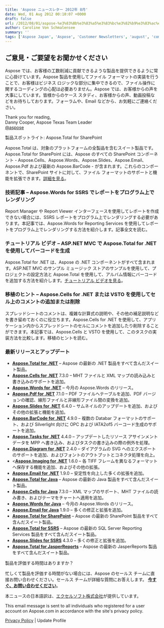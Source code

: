 ```yaml
---
title: 'Aspose ニュースレター 2012年 8月'
date: Wed, 01 Aug 2012 00:10:07 +0000
draft: false
url: /2012/08/01/aspose-%e3%83%8b%e3%83%a5%e3%83%bc%e3%82%b9%e3%83%ac%e3%82%bf%e3%83%bc-2012%e5%b9%b4-8%e6%9c%88/
author: Caroline Von Schmalensee
summary: ''
tags: ['Aspose Japan', 'Aspose', 'Customer Newsletters', 'august', 'community', 'newsletter']
---
```


## ご意見・ご要望をお聞かせください

Aspose では、お客様の工数削減に貢献できるような製品を提供できるように常に心掛けています。Aspose 製品を使用してファイル フォーマットの実装を行うことで、お客様はビジネス ロジックな部分に集中できるので、ファイル操作に関するコーディングの心配は必要ありません。Aspose では、お客様からの声を大事にしています。皆様からのケース スタディ、お客様からの声、動画投稿などをお待ちしております。フォーラムや、Email などから、お気軽にご連絡ください。

Thank you for reading,  
Danny Cooper, Aspose Texas Team Leader  
[@aspose][1]

製品スポットライト: Aspose.Total for SharePoint

[](http://bit.ly/nlFzjg)Aspose.Total は、対象のプラットフォームの全製品を含むスイート製品です。Aspose.Total for SharePoint には、Aspose のすべての SharePoint コンポーネント - Aspose.Cells、Aspose.Words、Aspose.Slides、Aspose.Email、Aspose.Pdf および最新の Aspose.BarCode - が含まれます。これらのコンポーネントで、SharePoint サイトに対して、ファイル フォーマットのサポートと機能を拡張できます。[詳細を見る][2]。

### 技術記事 – Aspose.Words for SSRS でレポートをプログラム上でレンダリング

Report Manager や Report Viewer インターフェースを使用してレポートを作成できない場合には、SSRS レポートをプログラム上でレンダリングする必要があります。本記事では、Aspose.Words for Reporting Services を使用してレポートをプログラム上でレンダリングする方法を紹介します。記事全文を読む。

### チュートリアル ビデオ – ASP.NET MVC で Aspose.Total for .NET を使用してバーコードを生成

[](http://bit.ly/NikJoN)Aspose.Total for .NET は、Aspose の .NET コンポーネントがすべて含まれます。ASP.NET MVC のサンプル ミュージック ストアのサンプルを使用して、プロジェクトの設定方法と Aspose.Total を使用して、アルバム情報にバーコードを追加する方法を紹介します。[チュートリアル ビデオを見る][3]。

### 移植のヒント – Aspose.Cells for .NET または VSTO を使用してセル上のコメントの追加または削除

スプレッドシートのコメントは、複雑な計算式の説明や、その他の補足説明などを書き留めておくのに役立ちます。Aspose.Cells for .NET を使用して、アプリケーション内からスプレッドシートのセルにコメントを追加したり削除することができます。本記事では、Aspose.Cells と VSTO を使用して、このタスクの実装方法を比較します。移植のヒントを読む。

### 最新リリースとアップデート

*   [**Aspose.Total for .NET**][4] – Aspose の最新の .NET 製品をすべて含んだスイート製品。
*   [**Aspose.Cells for .NET**][5] 7.3.0 – MHT ファイルと XML マップの読み込みと書き込みのサポートを追加。
*   [**Aspose.Words for .NET**][6] – 今月の Aspose.Words のリリース。
*   [**Aspose.Pdf for .NET**][7] 7.1.0 – PDF ファイルへテーブルを追加、PDF バージョンの確認、線形ファイルと非線形ファイル間の変換を追加。
*   [**Aspose.Slides for .NET**][8] 6.4.0 – サムネイルのアップデートを追加、およびその他の拡張と機能を追加。
*   [**Aspose.BarCode for .NET**][9] 4.9.0 – 複数の Databar フォーマットのサポート、および Silverlight 向けに OPC および IATA2of5 バーコード生成のサポートを追加。
*   [**Aspose.Tasks for .NET**][10] 4.4.0 – アップデートしたリソース アサインメント データを MPP へ書き込み、およびタスクの書き込みの際の例外を処理。
*   [**Aspose.Diagram for .NET**][11] 2.4.0 – ダイアグラムの SVG へのエクスポートのサポートを追加、およびフォントのアウトプットとコネクタ処理を向上。
*   <[**Aspose.Imaging for .NET**][12] 1.6.0 – 各 TIFF フレームを異なるフォーマットへ保存する機能を追加、およびその他の拡張。
*   [**Aspose.Email for .NET**][13] 1.9.0 – 安定性を向上した多くの拡張を追加。
*   [**Aspose.Total for Java**][14] – Aspose の最新の Java 製品をすべて含んだスイート製品。
*   [**Aspose.Cells for Java**][15] 7.3.0 – XML マップのサポート、MHT ファイルの読み書き、およびテーマをチャートへ適用を追加。
*   [**Aspose.Words for Java**][16] – 今月の Aspose.Words のリリース。
*   [**Aspose.Email for Java**][17] 1.9.0 – 多くの修正と拡張を追加。
*   [**Aspose.Total for SharePoint**][18] – Aspose の最新の SharePoint 製品をすべて含んだスイート製品。
*   [**Aspose.Total for SSRS**][19] – Aspose の最新の SQL Server Reporting Services 製品をすべて含んだスイート製品。
*   [**Aspose.Slides for SSRS**][20] 4.3.0 – 多くの修正と拡張を追加。
*   [**Aspose.Total for JasperReports**][21] – Aspose の最新の JasperReports 製品をすべて含んだスイート製品。

製品を評価する時間はありますか？

忙しくて製品を評価する時間がない場合には、Aspose のセールス チームに直接お問い合わせください。セールス チームが詳細な質問にお答えします。  [**今すぐ、お問い合わせください**][22]。

本ニュースの日本語訳は、[エクセルソフト株式会社][23]が提供しています。

This email message is sent to all individuals who registered for a user account on Aspose.com in accordance with the site's privacy policy.  
  
[Privacy Policy][24] | Update Profile




[1]: http://twitter.com/#!/aspose
[2]: http://bit.ly/nlFzjg
[3]: http://bit.ly/NikJoN
[4]: http://bit.ly/hYf4lL
[5]: http://bit.ly/gVR6jM
[6]: http://bit.ly/h9OR3U
[7]: http://bit.ly/g9rFxf
[8]: http://bit.ly/fOUdIP
[9]: http://bit.ly/jHYuV8
[10]: http://bit.ly/mqZLW6
[11]: http://bit.ly/hAYlci
[12]: http://bit.ly/oRAc3g
[13]: http://bit.ly/vfINIq
[14]: http://bit.ly/gAt9lC
[15]: http://bit.ly/n3uX0h
[16]: http://bit.ly/ie17Mx
[17]: http://bit.ly/n5t3WX
[18]: http://bit.ly/ifW5jD
[19]: http://bit.ly/eFboB9
[20]: http://bit.ly/uk774D
[21]: http://bit.ly/i5G8S8
[22]: http://bit.ly/iXHvCU
[23]: http://www.xlsoft.com/jp/products/aspose/index.html?asposenews
[24]: http://bit.ly/ixgNWu



